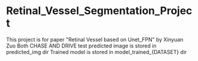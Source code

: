 # Retinal_Vessel_Segmentation_Project
This project is for paper "Retinal Vessel based on Unet_FPN" by Xinyuan Zuo
Both CHASE AND DRIVE test predicted image is stored in predicted_img dir
Trained model is stored in model_trained_{DATASET} dir
